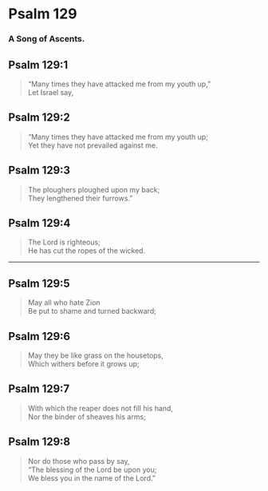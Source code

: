 # Psalm 129

### A Song of Ascents.

## Psalm 129:1

> “Many times they have attacked me from my youth up,”  
> Let Israel say,

## Psalm 129:2

> “Many times they have attacked me from my youth up;  
> Yet they have not prevailed against me.

## Psalm 129:3

> The ploughers ploughed upon my back;  
> They lengthened their furrows.”

## Psalm 129:4

> The Lord is righteous;  
> He has cut the ropes of the wicked.

---

## Psalm 129:5

> May all who hate Zion  
> Be put to shame and turned backward;

## Psalm 129:6

> May they be like grass on the housetops,  
> Which withers before it grows up;

## Psalm 129:7

> With which the reaper does not fill his hand,  
> Nor the binder of sheaves his arms;

## Psalm 129:8

> Nor do those who pass by say,  
> “The blessing of the Lord be upon you;  
> We bless you in the name of the Lord.”
